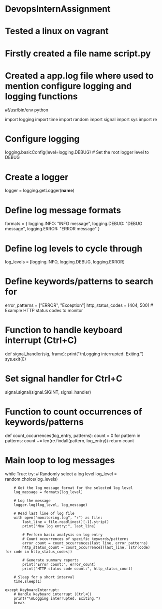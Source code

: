 # DevopsInternAssignment


# Tested a linux on vagrant
# Firstly created a file name script.py
# Created a app.log file where used to mention configure logging and logging functions

#!/usr/bin/env python

import logging
import time
import random
import signal
import sys
import re


# Configure logging
logging.basicConfig(level=logging.DEBUG)  # Set the root logger level to DEBUG


# Create a logger
logger = logging.getLogger(__name__)


# Define log message formats
formats = {
    logging.INFO: "INFO message",
    logging.DEBUG: "DEBUG message",
    logging.ERROR: "ERROR message"
}

# Define log levels to cycle through
log_levels = [logging.INFO, logging.DEBUG, logging.ERROR]


# Define keywords/patterns to search for
error_patterns = ["ERROR", "Exception"]
http_status_codes = [404, 500]  # Example HTTP status codes to monitor


# Function to handle keyboard interrupt (Ctrl+C)
def signal_handler(sig, frame):
    print("\nLogging interrupted. Exiting.")
    sys.exit(0)


# Set signal handler for Ctrl+C
signal.signal(signal.SIGINT, signal_handler)


# Function to count occurrences of keywords/patterns
def count_occurrences(log_entry, patterns):
    count = 0
    for pattern in patterns:
        count += len(re.findall(pattern, log_entry))
    return count


# Main loop to log messages
while True:
    try:
        # Randomly select a log level
        log_level = random.choice(log_levels)

        # Get the log message format for the selected log level
        log_message = formats[log_level]

        # Log the message
        logger.log(log_level, log_message)

        # Read last line of log file
        with open("monitoring.log", "r") as file:
            last_line = file.readlines()[-1].strip()
            print("New log entry:", last_line)

            # Perform basic analysis on log entry
            # Count occurrences of specific keywords/patterns
            error_count = count_occurrences(last_line, error_patterns)
            http_status_count = count_occurrences(last_line, [str(code) for code in http_status_codes])

            # Generate summary reports
            print("Error count:", error_count)
            print("HTTP status code count:", http_status_count)

        # Sleep for a short interval
        time.sleep(1)

    except KeyboardInterrupt:
        # Handle keyboard interrupt (Ctrl+C)
        print("\nLogging interrupted. Exiting.")
        break
